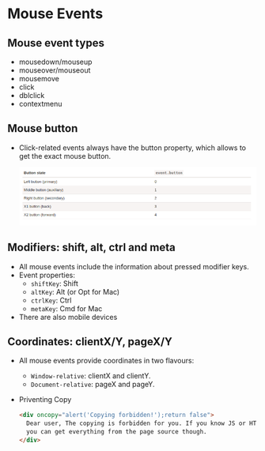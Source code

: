 # Mouse Events

## Mouse event types

- mousedown/mouseup
- mouseover/mouseout
- mousemove
- click
- dblclick
- contextmenu

## Mouse button

- Click-related events always have the button property, which allows to get the exact mouse button.

  ![Mouse Button State](./Button%20State.png)

## Modifiers: shift, alt, ctrl and meta

- All mouse events include the information about pressed modifier keys.
- Event properties:
  - `shiftKey`: Shift
  - `altKey`: Alt (or Opt for Mac)
  - `ctrlKey`: Ctrl
  - `metaKey`: Cmd for Mac
- There are also mobile devices

## Coordinates: clientX/Y, pageX/Y

- All mouse events provide coordinates in two flavours:

  - `Window-relative`: clientX and clientY.
  - `Document-relative`: pageX and pageY.

- Priventing Copy

  ```html
  <div oncopy="alert('Copying forbidden!');return false">
    Dear user, The copying is forbidden for you. If you know JS or HTML, then
    you can get everything from the page source though.
  </div>
  ```
